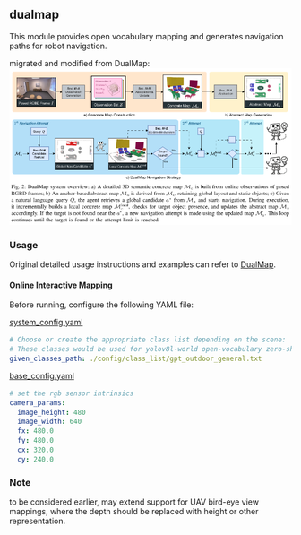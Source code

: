 ## dualmap

This module provides open vocabulary mapping and generates navigation paths for robot navigation.

migrated and modified from DualMap:
![alt text](docs/dualmap.png)

### Usage
Original detailed usage instructions and examples can refer to [DualMap](https://github.com/Eku127/DualMap?tab=readme-ov-file#applications).

#### Online Interactive Mapping
Before running, configure the following YAML file:

[system_config.yaml](config/system_config.yaml)
```yaml
# Choose or create the appropriate class list depending on the scene:
# These classes would be used for yolov8l-world open-vocabulary zero-shot detection
given_classes_path: ./config/class_list/gpt_outdoor_general.txt
```

[base_config.yaml](config/base_config.yaml)
```yaml
# set the rgb sensor intrinsics
camera_params:
  image_height: 480
  image_width: 640
  fx: 480.0
  fy: 480.0
  cx: 320.0
  cy: 240.0
```

### Note
to be considered earlier, may extend support for UAV bird-eye view mappings, where the depth should be replaced with height or other representation.